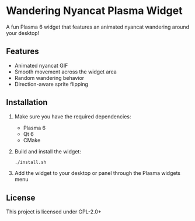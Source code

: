 # Wandering Nyancat Plasma Widget

A fun Plasma 6 widget that features an animated nyancat wandering around your desktop!

## Features

- Animated nyancat GIF
- Smooth movement across the widget area
- Random wandering behavior
- Direction-aware sprite flipping

## Installation

1. Make sure you have the required dependencies:
	- Plasma 6
	- Qt 6
	- CMake

2. Build and install the widget:
	```bash
	./install.sh
    ```

3. Add the widget to your desktop or panel through the Plasma widgets menu

## License

This project is licensed under GPL-2.0+
